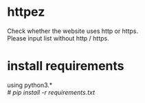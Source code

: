 # httpez
Check whether the website uses http or https.<br>Please input list without http / https.
# install requirements
using python3.*<br>
<i># pip install -r requirements.txt</i>
